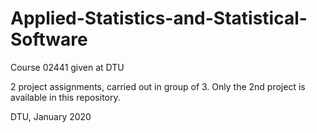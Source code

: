 # Applied-Statistics-and-Statistical-Software
Course 02441 given at DTU

2 project assignments, carried out in group of 3. Only the 2nd project is available in this repository.

DTU, January 2020
